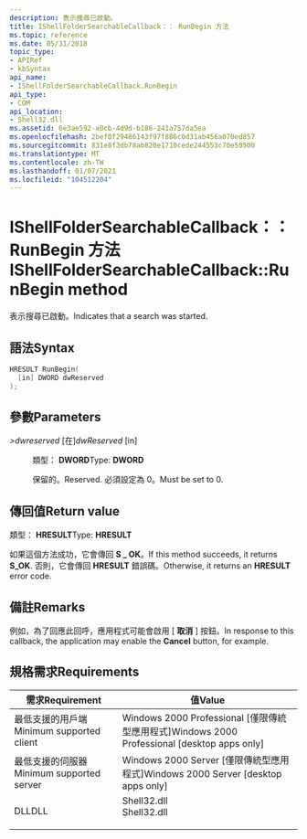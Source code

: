 ```yaml
---
description: 表示搜尋已啟動。
title: IShellFolderSearchableCallback：： RunBegin 方法
ms.topic: reference
ms.date: 05/31/2018
topic_type:
- APIRef
- kbSyntax
api_name:
- IShellFolderSearchableCallback.RunBegin
api_type:
- COM
api_location:
- Shell32.dll
ms.assetid: 6e3ae592-a0cb-4d9d-b186-241a757da5ea
ms.openlocfilehash: 2bef0f29486143f97f886c0d31ab456a070ed857
ms.sourcegitcommit: 831e8f3db78ab820e1710cede244553c70e50500
ms.translationtype: MT
ms.contentlocale: zh-TW
ms.lasthandoff: 01/07/2021
ms.locfileid: "104512204"
---
```

# <a name="ishellfoldersearchablecallbackrunbegin-method"></a><span data-ttu-id="95837-103">IShellFolderSearchableCallback：： RunBegin 方法</span><span class="sxs-lookup"><span data-stu-id="95837-103">IShellFolderSearchableCallback::RunBegin method</span></span>

<span data-ttu-id="95837-104">表示搜尋已啟動。</span><span class="sxs-lookup"><span data-stu-id="95837-104">Indicates that a search was started.</span></span>

## <a name="syntax"></a><span data-ttu-id="95837-105">語法</span><span class="sxs-lookup"><span data-stu-id="95837-105">Syntax</span></span>


```C++
HRESULT RunBegin(
  [in] DWORD dwReserved
);
```



## <a name="parameters"></a><span data-ttu-id="95837-106">參數</span><span class="sxs-lookup"><span data-stu-id="95837-106">Parameters</span></span>

<dl> <dt>

<span data-ttu-id="95837-107">*>dwreserved* \[在\]</span><span class="sxs-lookup"><span data-stu-id="95837-107">*dwReserved* \[in\]</span></span>
</dt> <dd>

<span data-ttu-id="95837-108">類型： **DWORD**</span><span class="sxs-lookup"><span data-stu-id="95837-108">Type: **DWORD**</span></span>

<span data-ttu-id="95837-109">保留的。</span><span class="sxs-lookup"><span data-stu-id="95837-109">Reserved.</span></span> <span data-ttu-id="95837-110">必須設定為 0。</span><span class="sxs-lookup"><span data-stu-id="95837-110">Must be set to 0.</span></span>

</dd> </dl>

## <a name="return-value"></a><span data-ttu-id="95837-111">傳回值</span><span class="sxs-lookup"><span data-stu-id="95837-111">Return value</span></span>

<span data-ttu-id="95837-112">類型： **HRESULT**</span><span class="sxs-lookup"><span data-stu-id="95837-112">Type: **HRESULT**</span></span>

<span data-ttu-id="95837-113">如果這個方法成功，它會傳回 **S \_ OK**。</span><span class="sxs-lookup"><span data-stu-id="95837-113">If this method succeeds, it returns **S\_OK**.</span></span> <span data-ttu-id="95837-114">否則，它會傳回 **HRESULT** 錯誤碼。</span><span class="sxs-lookup"><span data-stu-id="95837-114">Otherwise, it returns an **HRESULT** error code.</span></span>

## <a name="remarks"></a><span data-ttu-id="95837-115">備註</span><span class="sxs-lookup"><span data-stu-id="95837-115">Remarks</span></span>

<span data-ttu-id="95837-116">例如，為了回應此回呼，應用程式可能會啟用 [ **取消** ] 按鈕。</span><span class="sxs-lookup"><span data-stu-id="95837-116">In response to this callback, the application may enable the **Cancel** button, for example.</span></span>

## <a name="requirements"></a><span data-ttu-id="95837-117">規格需求</span><span class="sxs-lookup"><span data-stu-id="95837-117">Requirements</span></span>



| <span data-ttu-id="95837-118">需求</span><span class="sxs-lookup"><span data-stu-id="95837-118">Requirement</span></span> | <span data-ttu-id="95837-119">值</span><span class="sxs-lookup"><span data-stu-id="95837-119">Value</span></span> |
|-------------------------------------|----------------------------------------------------------------------------------------|
| <span data-ttu-id="95837-120">最低支援的用戶端</span><span class="sxs-lookup"><span data-stu-id="95837-120">Minimum supported client</span></span><br/> | <span data-ttu-id="95837-121">Windows 2000 Professional \[僅限傳統型應用程式\]</span><span class="sxs-lookup"><span data-stu-id="95837-121">Windows 2000 Professional \[desktop apps only\]</span></span><br/>                             |
| <span data-ttu-id="95837-122">最低支援的伺服器</span><span class="sxs-lookup"><span data-stu-id="95837-122">Minimum supported server</span></span><br/> | <span data-ttu-id="95837-123">Windows 2000 Server \[僅限傳統型應用程式\]</span><span class="sxs-lookup"><span data-stu-id="95837-123">Windows 2000 Server \[desktop apps only\]</span></span><br/>                                   |
| <span data-ttu-id="95837-124">DLL</span><span class="sxs-lookup"><span data-stu-id="95837-124">DLL</span></span><br/>                      | <dl> <span data-ttu-id="95837-125"><dt>Shell32.dll</dt></span><span class="sxs-lookup"><span data-stu-id="95837-125"><dt>Shell32.dll</dt></span></span> </dl> |



 

 




